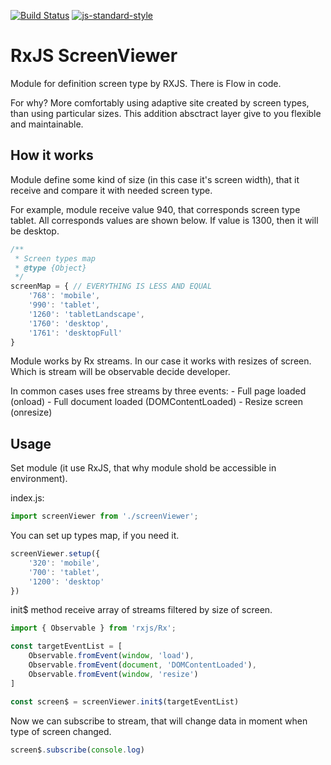 [![Build Status](https://travis-ci.org/RGRU/ScreenViewer.svg?branch=master)](https://travis-ci.org/RGRU/ScreenViewer)
[![js-standard-style](https://img.shields.io/badge/code%20style-standard-brightgreen.svg)](http://standardjs.com)

# RxJS ScreenViewer
Module for definition screen type by RXJS. There is Flow in code.

For why? More comfortably using adaptive site created by screen types, than using particular sizes. This addition absctract layer give to you flexible and maintainable.

## How it works
Module define some kind of size (in this case it's screen width), that it receive and compare it with needed screen type.

For example, module receive value 940, that corresponds screen type tablet. All corresponds values are shown below. If value is 1300, then it will be desktop.

```js
/**
 * Screen types map
 * @type {Object}
 */
screenMap = { // EVERYTHING IS LESS AND EQUAL
    '768': 'mobile',
    '990': 'tablet',
    '1260': 'tabletLandscape',
    '1760': 'desktop',
    '1761': 'desktopFull'
}
```

Module works by Rx streams. In our case it works with resizes of screen. Which is stream will be observable decide developer.

In common cases uses free streams by three events:
    - Full page loaded (onload)
    - Full document loaded (DOMContentLoaded)
    - Resize screen (onresize)

## Usage
Set module (it use RxJS, that why module shold be accessible in environment).

index.js:

```js
import screenViewer from './screenViewer';
```

You can set up types map, if you need it.

```js
screenViewer.setup({
    '320': 'mobile',
    '700': 'tablet',
    '1200': 'desktop'
})
```

init$ method receive array of streams filtered by size of screen.

```js
import { Observable } from 'rxjs/Rx';

const targetEventList = [
    Observable.fromEvent(window, 'load'),
    Observable.fromEvent(document, 'DOMContentLoaded'),
    Observable.fromEvent(window, 'resize')
]

const screen$ = screenViewer.init$(targetEventList)
```

Now we can subscribe to stream, that will change data in moment when type of screen changed.

```js
screen$.subscribe(console.log)
```
